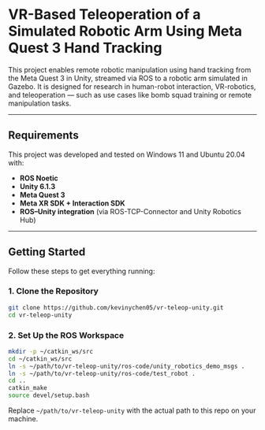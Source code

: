 # VR-Based Teleoperation of a Simulated Robotic Arm Using Meta Quest 3 Hand Tracking

This project enables remote robotic manipulation using hand tracking from the Meta Quest 3 in Unity, streamed via ROS to a robotic arm simulated in Gazebo. It is designed for research in human-robot interaction, VR-robotics, and teleoperation — such as use cases like bomb squad training or remote manipulation tasks.

---

## Requirements

This project was developed and tested on Windows 11 and Ubuntu 20.04 with:

- **ROS Noetic**
- **Unity 6.1.3**
- **Meta Quest 3**
- **Meta XR SDK + Interaction SDK**
- **ROS–Unity integration** (via ROS-TCP-Connector and Unity Robotics Hub)

---

## Getting Started

Follow these steps to get everything running:

### 1. Clone the Repository

```bash
git clone https://github.com/kevinychen05/vr-teleop-unity.git
cd vr-teleop-unity
```

### 2. Set Up the ROS Workspace

```bash
mkdir -p ~/catkin_ws/src
cd ~/catkin_ws/src
ln -s ~/path/to/vr-teleop-unity/ros-code/unity_robotics_demo_msgs .
ln -s ~/path/to/vr-teleop-unity/ros-code/test_robot .
cd ..
catkin_make
source devel/setup.bash
```

Replace `~/path/to/vr-teleop-unity` with the actual path to this repo on your machine.
